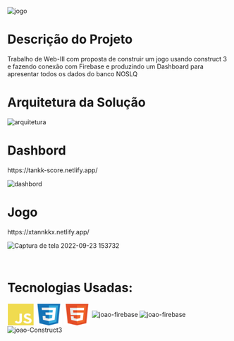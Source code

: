 ![jogo](https://user-images.githubusercontent.com/88462714/192036223-6518e6cc-a881-427e-81e5-b3b40bb04027.png)

<h1>Descrição do Projeto</h1>
Trabalho de Web-III com proposta de construir um jogo usando construct 3 e fazendo conexão com Firebase e produzindo um Dashboard para apresentar todos os dados do banco NOSLQ

<h1>Arquitetura da Solução</h1>

![arquitetura](https://user-images.githubusercontent.com/88462714/192036535-79dc86c3-f904-49d1-baad-53b75362d52b.png)



<h1>Dashbord</h1>
https://tankk-score.netlify.app/

![dashbord](https://user-images.githubusercontent.com/88462714/192036714-107cadfb-43f3-46fe-b64a-90287c3c4e5a.png)



<h1>Jogo</h1>
https://xtannkkx.netlify.app/


![Captura de tela 2022-09-23 153732](https://user-images.githubusercontent.com/88462714/192036926-fb77a482-face-4cdd-ac73-8b43fc005fa5.png)


<div style="display: inline_block"><br>
 <h1> Tecnologias Usadas: </h1>
  <img align="center" alt="Js" height="50" width="60" src="https://raw.githubusercontent.com/devicons/devicon/master/icons/javascript/javascript-plain.svg">
  <img align="center" alt="joao-CSS" height="50" width="60" src="https://raw.githubusercontent.com/devicons/devicon/master/icons/css3/css3-original.svg">
  <img align="center" alt="joao-HTML" height="50" width="60" src="https://raw.githubusercontent.com/devicons/devicon/master/icons/html5/html5-original.svg">
  <img align="center" alt="joao-firebase" height="50" width="60" src="https://cdn.jsdelivr.net/gh/devicons/devicon/icons/firebase/firebase-plain.svg">
   <img align="center" alt="joao-firebase" height="50" width="60" src="https://cdn.jsdelivr.net/gh/devicons/devicon/icons/bootstrap/bootstrap-original.svg">
     <img align="center" alt="joao-Construct3" height="50" width="60" src="https://upload.wikimedia.org/wikipedia/commons/7/79/Construct_3_Logo.svg">
    
   </div>
   
